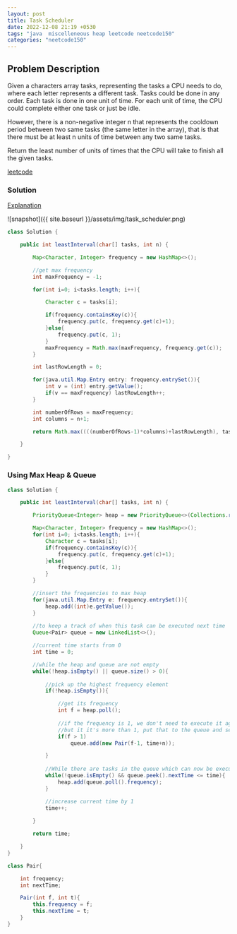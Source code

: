 ```yaml
---
layout: post
title: Task Scheduler
date: 2022-12-08 21:19 +0530
tags: "java  miscelleneous heap leetcode neetcode150" 
categories: "neetcode150"
---
```


## Problem Description

Given a characters array tasks, representing the tasks a CPU needs to do, where each letter represents a different task. Tasks could be done in any order. Each task is done in one unit of time. For each unit of time, the CPU could complete either one task or just be idle.

However, there is a non-negative integer n that represents the cooldown period between two same tasks (the same letter in the array), that is that there must be at least n units of time between any two same tasks.

Return the least number of units of times that the CPU will take to finish all the given tasks.

[leetcode](https://leetcode.com/problems/task-scheduler/description/)

### Solution

[Explanation](https://medium.com/@swgarciab/task-scheduler-leetcode-problem-a74acadf0e22)

![snapshot]({{ site.baseurl }}/assets/img/task_scheduler.png)

```java
class Solution {

    public int leastInterval(char[] tasks, int n) {

        Map<Character, Integer> frequency = new HashMap<>();

        //get max frequency
        int maxFrequency = -1;

        for(int i=0; i<tasks.length; i++){

            Character c = tasks[i];

            if(frequency.containsKey(c)){
                frequency.put(c, frequency.get(c)+1);
            }else{
                frequency.put(c, 1);
            }
            maxFrequency = Math.max(maxFrequency, frequency.get(c));
        }

        int lastRowLength = 0;

        for(java.util.Map.Entry entry: frequency.entrySet()){
            int v = (int) entry.getValue();
            if(v == maxFrequency) lastRowLength++;
        }

        int numberOfRows = maxFrequency;
        int columns = n+1;

        return Math.max((((numberOfRows-1)*columns)+lastRowLength), tasks.length);

    }

}
```

### Using Max Heap & Queue

```java
class Solution {

    public int leastInterval(char[] tasks, int n) {

        PriorityQueue<Integer> heap = new PriorityQueue<>(Collections.reverseOrder());

        Map<Character, Integer> frequency = new HashMap<>();
        for(int i=0; i<tasks.length; i++){
            Character c = tasks[i];
            if(frequency.containsKey(c)){
                frequency.put(c, frequency.get(c)+1);
            }else{
                frequency.put(c, 1);
            }
        }

        //insert the frequencies to max heap
        for(java.util.Map.Entry e: frequency.entrySet()){
            heap.add((int)e.getValue());
        }
        
        //to keep a track of when this task can be executed next time
        Queue<Pair> queue = new LinkedList<>();

        //current time starts from 0
        int time = 0;

        //while the heap and queue are not empty
        while(!heap.isEmpty() || queue.size() > 0){
            
            //pick up the highest frequency element
            if(!heap.isEmpty()){

                //get its frequency
                int f = heap.poll();
                
                //if the frequency is 1, we don't need to execute it again in the future obviously
                //but it it's more than 1, put that to the queue and set the nextTime as (currentTime + minIdleRequired which is n)
                if(f > 1)
                    queue.add(new Pair(f-1, time+n));

            }
            
            //While there are tasks in the queue which can now be executed, put them back to the heap
            while(!queue.isEmpty() && queue.peek().nextTime <= time){
                heap.add(queue.poll().frequency);
            }

            //increase current time by 1
            time++;
            
        }

        return time;

    }
}

class Pair{

    int frequency;
    int nextTime;

    Pair(int f, int t){
        this.frequency = f;
        this.nextTime = t;
    }
}
```
